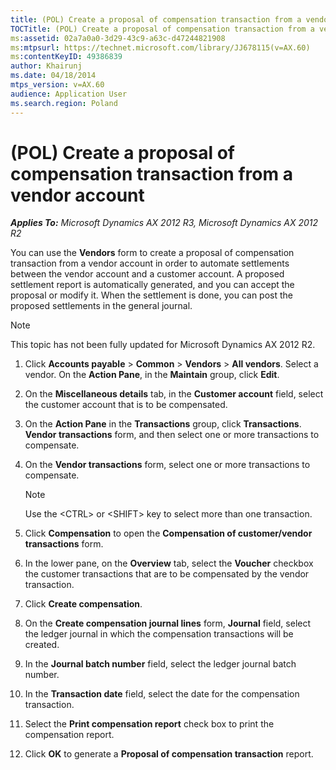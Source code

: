 ```yaml
---
title: (POL) Create a proposal of compensation transaction from a vendor account
TOCTitle: (POL) Create a proposal of compensation transaction from a vendor account
ms:assetid: 02a7a0a0-3d29-43c9-a63c-d47244821908
ms:mtpsurl: https://technet.microsoft.com/library/JJ678115(v=AX.60)
ms:contentKeyID: 49386839
author: Khairunj
ms.date: 04/18/2014
mtps_version: v=AX.60
audience: Application User
ms.search.region: Poland
---
```


# (POL) Create a proposal of compensation transaction from a vendor account 


_**Applies To:** Microsoft Dynamics AX 2012 R3, Microsoft Dynamics AX 2012 R2_

You can use the **Vendors** form to create a proposal of compensation transaction from a vendor account in order to automate settlements between the vendor account and a customer account. A proposed settlement report is automatically generated, and you can accept the proposal or modify it. When the settlement is done, you can post the proposed settlements in the general journal.


> [!NOTE]
> <P>This topic has not been fully updated for Microsoft Dynamics AX 2012 R2.</P>



1.  Click **Accounts payable** \> **Common** \> **Vendors** \> **All vendors**. Select a vendor. On the **Action Pane**, in the **Maintain** group, click **Edit**.

2.  On the **Miscellaneous details** tab, in the **Customer account** field, select the customer account that is to be compensated.

3.  On the **Action Pane** in the **Transactions** group, click **Transactions**. **Vendor transactions** form, and then select one or more transactions to compensate.

4.  On the **Vendor transactions** form, select one or more transactions to compensate.
    

    > [!NOTE]
    > <P>Use the &lt;CTRL&gt; or &lt;SHIFT&gt; key to select more than one transaction.</P>



5.  Click **Compensation** to open the **Compensation of customer/vendor transactions** form.

6.  In the lower pane, on the **Overview** tab, select the **Voucher** checkbox the customer transactions that are to be compensated by the vendor transaction.

7.  Click **Create compensation**.

8.  On the **Create compensation journal lines** form, **Journal** field, select the ledger journal in which the compensation transactions will be created.

9.  In the **Journal batch number** field, select the ledger journal batch number.

10. In the **Transaction date** field, select the date for the compensation transaction.

11. Select the **Print compensation report** check box to print the compensation report.

12. Click **OK** to generate a **Proposal of compensation transaction** report.

  


